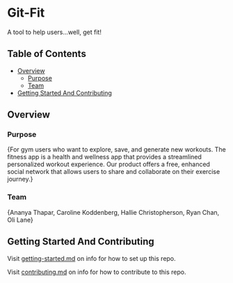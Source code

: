 # Git-Fit

A tool to help users...well, get fit!

## Table of Contents

- [Overview](#overview)
  - [Purpose](#purpose)
  - [Team](#team)
- [Getting Started And Contributing](#getting-started-and-contributing)

## Overview

### Purpose

{For gym users who want to explore, save, and generate new workouts. The fitness app is a health and wellness app that provides a streamlined personalized workout experience. Our product offers a free, enhanced social network that allows users to share and collaborate on their exercise journey.}

### Team

{Ananya Thapar, Caroline Koddenberg, Hallie Christopherson, Ryan Chan, Oli Lane}

## Getting Started And Contributing

Visit [getting-started.md](docs/getting-started.md) on info for how to set up this repo.

Visit [contributing.md](docs/contributing.md) on info for how to contribute to this repo.
